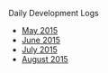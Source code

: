 Daily Development Logs

-   [May 2015](User:Bhollister/DevLogMay2015 "wikilink")
-   [June 2015](User:Bhollister/DevLogJune2015 "wikilink")
-   [July 2015](User:Bhollister/DevLogJuly2015 "wikilink")
-   [August 2015](User:Bhollister/DevLogAug2015 "wikilink")